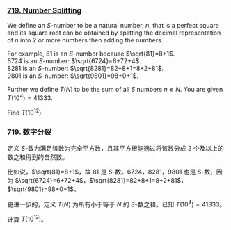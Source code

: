 ### [719. Number Splitting](https://projecteuler.net/problem=719)

We define an $S$-number to be a natural number, $n$, that is a perfect square and its square root can be obtained by splitting the decimal representation of $n$ into $2$ or more numbers then adding the numbers.

For example, 81 is an $S$-number because $\sqrt{81}=8+1$.  
6724 is an $S$-number: $\sqrt{6724}=6+72+4$.   
8281 is an $S$-number: $\sqrt{8281}=82+8+1=8+2+81$.  
9801 is an $S$-number: $\sqrt{9801}=98+0+1$.  

Further we define $T(N)$ to be the sum of all $S$ numbers $n \leq N$. You are given $T(10^4)=41333$.

Find $T(10^{12})$

### 719. 数字分裂

定义 $S$-数为满足该数为完全平方数，且其平方根能通过将该数分成 $2$ 个及以上的数之和得到的自然数。

比如说，$\sqrt{81}=8+1$，故 $81$ 是 $S$-数。$6724$，$8281$，$9801$ 也是 $S$-数，因为 $\sqrt{6724}=6+72+4$，$\sqrt{8281}=82+8+1=8+2+81$，$\sqrt{9801}=98+0+1$。

更进一步的，定义 $T(N)$ 为所有小于等于 $N$ 的 $S$-数之和。已知 $T(10^4)=41333$。

计算 $T(10^{12})$。
